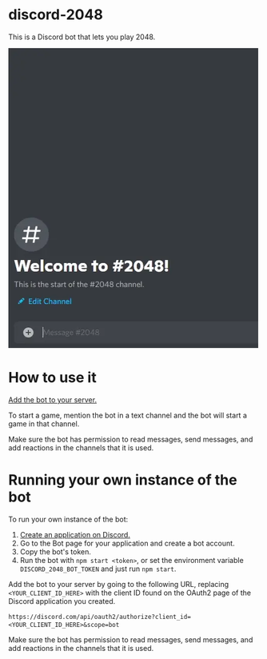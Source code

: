 # discord-2048

This is a Discord bot that lets you play 2048.

![Preview](preview.webp)

# How to use it

[Add the bot to your server.](https://discord.com/api/oauth2/authorize?client_id=724500918887907349&scope=bot)

To start a game, mention the bot in a text channel and the bot will start a game in that channel.

Make sure the bot has permission to read messages, send messages, and add reactions in the channels that it is used.

# Running your own instance of the bot

To run your own instance of the bot:

1. [Create an application on Discord.](https://discord.com/developers/applications)
2. Go to the Bot page for your application and create a bot account.
3. Copy the bot's token.
4. Run the bot with `npm start <token>`, or set the environment variable `DISCORD_2048_BOT_TOKEN` and just run `npm start`.

Add the bot to your server by going to the following URL, replacing `<YOUR_CLIENT_ID_HERE>` with the client ID found on the OAuth2 page of the Discord application you created.

```
https://discord.com/api/oauth2/authorize?client_id=<YOUR_CLIENT_ID_HERE>&scope=bot
```

Make sure the bot has permission to read messages, send messages, and add reactions in the channels that it is used.
